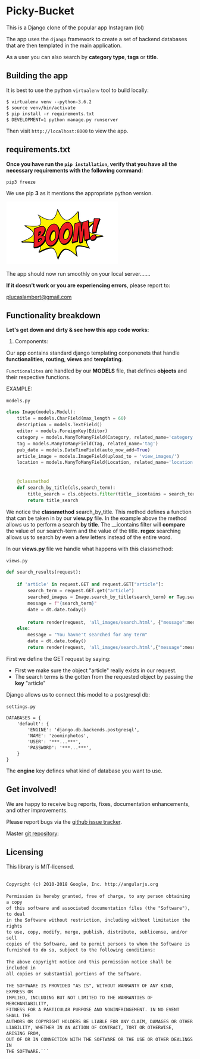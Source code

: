 # Picky-Bucket 



This is a Django clone of the popular app Instagram (lol)

The app uses the ```django``` framework to create a set of backend databases that are then templated in the main application.

As a user you can also search by **category type**, **tags** or **title**.





## Building the app

It is best to use the python `virtualenv` tool to build locally:

```
$ virtualenv venv --python-3.6.2
$ source venv/bin/activate
$ pip install -r requirements.txt
$ DEVELOPMENT=1 python manage.py runserver
```

Then visit `http://localhost:8000` to view the app. 



## requirements.txt


**Once you have run the ```pip installation```, verify that you have all the necessary requirements with the following command:**


 ```
 pip3 freeze
 ```

 We use pip **3** as it mentions the appropriate python version.

![alt text](./media/boom.png "Logo Title Text 1")

The app should now run smoothly on your local server.......

__If it doesn't work or you are experiencing errors__, please report to: 

<plucaslambert@gmail.com>



## Functionality breakdown

__Let's get down and dirty & see how this app code works:__

1. Components:

Our app contains standard django templating conponenets that handle __functionalities__, __routing__, __views__ and __templating__.

```Functionalites``` are handled by our __MODELS__ file, that defines __objects__ and their respective functions.

EXAMPLE:

```models.py```

```python
class Image(models.Model):
    title = models.CharField(max_length = 60)
    description = models.TextField()
    editor = models.ForeignKey(Editor)
    category = models.ManyToManyField(Category, related_name='category')
    tag = models.ManyToManyField(Tag, related_name='tag')
    pub_date = models.DateTimeField(auto_now_add=True)
    article_image = models.ImageField(upload_to = 'view_images/')
    location = models.ManyToManyField(Location, related_name='location')
    

    @classmethod
    def search_by_title(cls,search_term):
        title_search = cls.objects.filter(title__icontains = search_term)
        return title_search
```
We notice the **classmethod** search_by_title. This method defines a function that can be taken in by our **view.py** file.
In the example above the method allows us to perform a search __by title__.
The __icontains filter will **compare** the value of our search-term and the value of the title. 
**regex** searching allows us to search by even a few letters instead of the entire word.

In our **views.py** file we handle what happens with this classmethod:

```views.py```


```python
def search_results(request):

    if 'article' in request.GET and request.GET["article"]:
        search_term = request.GET.get("article") 
        searched_images = Image.search_by_title(search_term) or Tag.search_by_tag(search_term) or Category.search_by_cat(search_term)
        message = f"{search_term}"
        date = dt.date.today()

        return render(request, 'all_images/search.html', {"message":message, "images": searched_images, "date":date})
    else:
        message = "You havne't searched for any term"
        date = dt.date.today()
        return render(request, 'all_images/search.html',{"message":message, "date":date})
```
First we define the GET request by saying:
- First we make sure the object "article" really exists in our request.
- The search terms is the gotten from the requested object by passing the __key__ "article"



Django allows us to connect this model to a postgresql db:


```settings.py```

```
DATABASES = {
    'default': {
        'ENGINE': 'django.db.backends.postgresql',
        'NAME': 'zoominphotos',
        'USER': '***...***',
        'PASSWORD': '***...***',
    }
}
```

The __engine__ key defines what kind of database you want to use.



## Get involved!

We are happy to receive bug reports, fixes, documentation enhancements,
and other improvements.

Please report bugs via the
[github issue tracker](https://github.com/lucasLB7/Zoomin-Photos-/issues).

Master [git repository](https://github.com/lucasLB7/Zoomin-Photos-):


## Licensing

This library is MIT-licensed.


```The MIT License

Copyright (c) 2010-2018 Google, Inc. http://angularjs.org

Permission is hereby granted, free of charge, to any person obtaining a copy
of this software and associated documentation files (the "Software"), to deal
in the Software without restriction, including without limitation the rights
to use, copy, modify, merge, publish, distribute, sublicense, and/or sell
copies of the Software, and to permit persons to whom the Software is
furnished to do so, subject to the following conditions:

The above copyright notice and this permission notice shall be included in
all copies or substantial portions of the Software.

THE SOFTWARE IS PROVIDED "AS IS", WITHOUT WARRANTY OF ANY KIND, EXPRESS OR
IMPLIED, INCLUDING BUT NOT LIMITED TO THE WARRANTIES OF MERCHANTABILITY,
FITNESS FOR A PARTICULAR PURPOSE AND NONINFRINGEMENT. IN NO EVENT SHALL THE
AUTHORS OR COPYRIGHT HOLDERS BE LIABLE FOR ANY CLAIM, DAMAGES OR OTHER
LIABILITY, WHETHER IN AN ACTION OF CONTRACT, TORT OR OTHERWISE, ARISING FROM,
OUT OF OR IN CONNECTION WITH THE SOFTWARE OR THE USE OR OTHER DEALINGS IN
THE SOFTWARE.```
